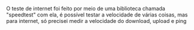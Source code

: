 O teste de internet foi feito por meio de uma biblioteca chamada "speedtest" com ela, é possível testar a velocidade de várias coisas, mas para internet, só precisei medir a velocidade do download, upload e ping
